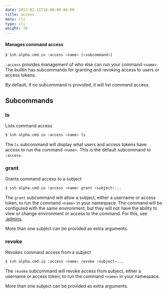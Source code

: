 ```yaml
---
date: 2017-01-31T18:00:00-06:00
title: access
menu: cli
type: cli
weight: 70
---
```

#### Manages command access

```sh
$ ssh alpha.cmd.io :access <name> [<subcommand>]
```

`:access` provides management of who else can run your command `<name>`. The
builtin has subcommands for granting and revoking access to users or access tokens.

By default, if no subcommand is provided, it will list command access.

## Subcommands

### ls

Lists command access

```sh
$ ssh alpha.cmd.io :access <name> ls
```

The `ls` subcommand will display what users and access tokens have access to
run the command `<name>`. This is the default subcommand to `:access`.

### grant

Grants command access to a subject

```sh
$ ssh alpha.cmd.io :access <name> grant <subject>...
```

The `grant` subcommand will allow a subject, either a username or access token,
to run the command `<name>` in your namespace. The command will be configured with the same environment, but they will not have the ability to view or change environment
or access to the command. For this, see [:admins](../admins/).

More than one subject can be provided as extra arguments.

### revoke

Revokes command access from a subject

```sh
$ ssh alpha.cmd.io :access <name> revoke <subject>...
```

The `revoke` subcommand will revoke access from subject, either a username or access token, to run the command `<name>` in your namespace.

More than one subject can be provided as extra arguments.
